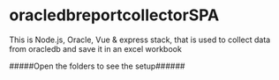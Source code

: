 # oracledbreportcollectorSPA
This is Node.js, Oracle, Vue &amp; express stack, that is used to collect data from oracledb and save it in an excel workbook

#####Open the folders to see the setup######
